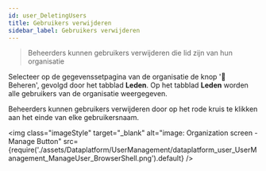 ```yaml
---
id: user_DeletingUsers
title: Gebruikers verwijderen
sidebar_label: Gebruikers verwijderen
---
```

>Beheerders kunnen gebruikers verwijderen die lid zijn van hun organisatie  


Selecteer op de gegevenssetpagina van de organisatie de knop '🔧 Beheren', gevolgd door het  tabblad **Leden**. Op het  tabblad **Leden** worden alle gebruikers van de organisatie weergegeven. 

Beheerders kunnen gebruikers verwijderen door op het rode kruis te klikken aan het einde van elke gebruikersnaam.   

<img class="imageStyle" target="_blank" alt="image: Organization screen - Manage Button" src={require('./assets/Dataplatform/UserManagement/dataplatform_user_UserManagement_ManageUser_BrowserShell.png').default} />
